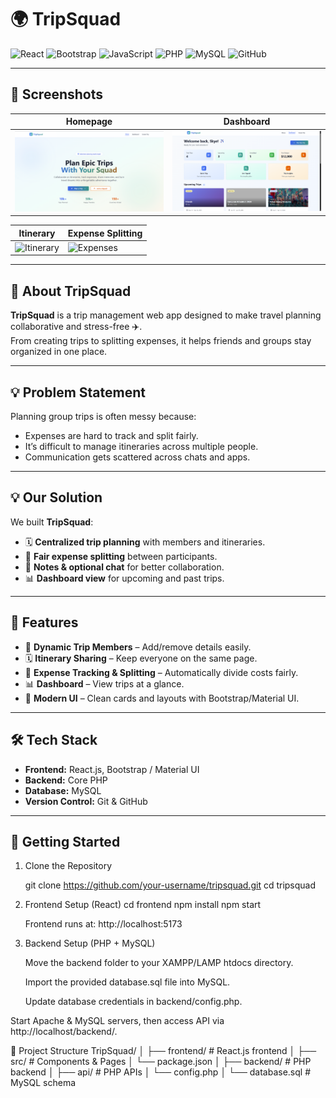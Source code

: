 # 🌍 TripSquad

![React](https://img.shields.io/badge/React-20232A?style=for-the-badge&logo=react&logoColor=61DAFB)
![Bootstrap](https://img.shields.io/badge/Bootstrap-7952B3?style=for-the-badge&logo=bootstrap&logoColor=white)
![JavaScript](https://img.shields.io/badge/JavaScript-F7E017?style=for-the-badge&logo=javascript&logoColor=black)
![PHP](https://img.shields.io/badge/PHP-777BB4?style=for-the-badge&logo=php&logoColor=white)
![MySQL](https://img.shields.io/badge/MySQL-005C84?style=for-the-badge&logo=mysql&logoColor=white)
![GitHub](https://img.shields.io/badge/GitHub-181717?style=for-the-badge&logo=github&logoColor=white)

---

## 📸 Screenshots

| Homepage | Dashboard |
|----------|-----------|
| ![Homepage](./home.png) | ![Dashboard](./dashboard.png) |

| Itinerary | Expense Splitting |
|-----------|-------------------|
| ![Itinerary](.itinerary.png) | ![Expenses](./expens.png) |

---

## 🌱 About TripSquad
**TripSquad** is a trip management web app designed to make travel planning collaborative and stress-free ✈️.  
From creating trips to splitting expenses, it helps friends and groups stay organized in one place.  

---

## 💡 Problem Statement
Planning group trips is often messy because:  
- Expenses are hard to track and split fairly.  
- It’s difficult to manage itineraries across multiple people.  
- Communication gets scattered across chats and apps.  

---

## 💡 Our Solution
We built **TripSquad**:  
- 🗓 **Centralized trip planning** with members and itineraries.  
- 💸 **Fair expense splitting** between participants.  
- 📝 **Notes & optional chat** for better collaboration.  
- 📊 **Dashboard view** for upcoming and past trips.  

---

## 🚀 Features
- 👥 **Dynamic Trip Members** – Add/remove details easily.  
- 🗓 **Itinerary Sharing** – Keep everyone on the same page.  
- 💸 **Expense Tracking & Splitting** – Automatically divide costs fairly.  
- 📊 **Dashboard** – View trips at a glance.  
- 🎨 **Modern UI** – Clean cards and layouts with Bootstrap/Material UI.  

---

## 🛠 Tech Stack
- **Frontend:** React.js, Bootstrap / Material UI  
- **Backend:** Core PHP  
- **Database:** MySQL  
- **Version Control:** Git & GitHub  

---


## 🚀 Getting Started

 1. Clone the Repository

    git clone https://github.com/your-username/tripsquad.git
    cd tripsquad

2. Frontend Setup (React)
   cd frontend
   npm install
   npm start


   Frontend runs at: http://localhost:5173

   

4. Backend Setup (PHP + MySQL)

    Move the backend folder to your XAMPP/LAMP htdocs directory.

    Import the provided database.sql file into MySQL.

    Update database credentials in backend/config.php.

Start Apache & MySQL servers, then access API via http://localhost/backend/.

📂 Project Structure
TripSquad/
│
├── frontend/           # React.js frontend
│   ├── src/            # Components & Pages
│   └── package.json
│
├── backend/            # PHP backend
│   ├── api/            # PHP APIs
│   └── config.php
│
└── database.sql        # MySQL schema




